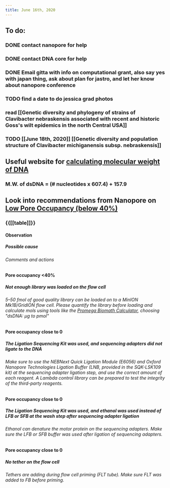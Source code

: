 ```yaml
---
title: June 16th, 2020
---
```


## To do:
### DONE contact nanopore for help

### DONE contact DNA core for help

### DONE Email gitta with info on computational grant, also say yes with japan thing, ask about plan for jastro, and let her know about nanopore conference

### TODO find a date to do jessica grad photos

### read [[Genetic diversity and phylogeny of strains of Clavibacter nebraskensis associated with recent and historic Goss's wilt epidemics in the north Central USA]]

### TODO [[June 18th, 2020]] [[Genetic diversity and population structure of Clavibacter michiganensis subsp. nebraskensis]]

## Useful website for [calculating molecular weight of DNA](https://www.thermofisher.com/us/en/home/references/ambion-tech-support/rna-tools-and-calculators/dna-and-rna-molecular-weights-and-conversions.html)
### M.W. of dsDNA = (# nucleotides x 607.4) + 157.9

## Look into recommendations from Nanopore on [Low Pore Occupancy (below 40%)](https://community.nanoporetech.com/protocols/lambda-control-sqk-lsk109/v/cde_9062_v109_revr_14aug2019/issues-during-the-sequencing-run?devices=minion)
### {{[[table]]}}
#### Observation
##### Possible cause
###### Comments and actions

#### **Pore occupancy <40%**
##### Not enough library was loaded on the flow cell
###### 5–50 fmol of good quality library can be loaded on to a MinION Mk1B/GridION flow cell. Please quantify the library before loading and calculate mols using tools like the [Promega Biomath Calculator](https://www.promega.com/resources/tools/biomath/), choosing "dsDNA: µg to pmol"

#### **Pore occupancy close to 0**
##### The Ligation Sequencing Kit was used, and sequencing adapters did not ligate to the DNA
###### Make sure to use the NEBNext Quick Ligation Module (E6056) and Oxford Nanopore Technologies Ligation Buffer (LNB, provided in the SQK-LSK109 kit) at the sequencing adapter ligation step, and use the correct amount of each reagent. A Lambda control library can be prepared to test the integrity of the third-party reagents.

#### **Pore occupancy close to 0**
##### The Ligation Sequencing Kit was used, and ethanol was used instead of LFB or SFB at the wash step after sequencing adapter ligation
###### Ethanol can denature the motor protein on the sequencing adapters. Make sure the LFB or SFB buffer was used after ligation of sequencing adapters.

#### **Pore occupancy close to 0**
##### No tether on the flow cell
###### Tethers are adding during flow cell priming (FLT tube). Make sure FLT was added to FB before priming.
